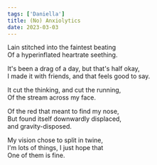 ```yaml
---  
tags: ['Daniella']  
title: (No) Anxiolytics  
date: 2023-03-03  
---
```


Lain stitched into the faintest beating  
Of a hyperinflated heartrate seething.

It's been a drag of a day, but that's half okay,  
I made it with friends, and that feels good to say.

It cut the thinking, and cut the running,  
Of the stream across my face.

Of the red that meant to find my nose,  
But found itself downwardly displaced,  
and gravity-disposed.

My vision chose to split in twine,  
I'm lots of things, I just hope that  
One of them is fine.
